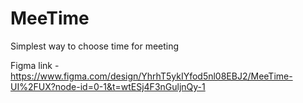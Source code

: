 # MeeTime

Simplest way to choose time for meeting

Figma link - https://www.figma.com/design/YhrhT5ykIYfod5nl08EBJ2/MeeTime-UI%2FUX?node-id=0-1&t=wtESj4F3nGuljnQy-1